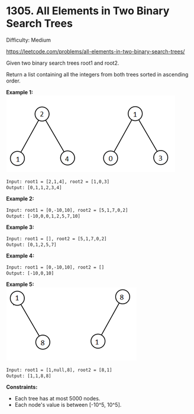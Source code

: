 # 1305. All Elements in Two Binary Search Trees

Difficulty: Medium

https://leetcode.com/problems/all-elements-in-two-binary-search-trees/

Given two binary search trees root1 and root2.

Return a list containing all the integers from both trees sorted in ascending order.

**Example 1:**  
![ex1](ex1.png)
```
Input: root1 = [2,1,4], root2 = [1,0,3]
Output: [0,1,1,2,3,4]
```

**Example 2:**
```
Input: root1 = [0,-10,10], root2 = [5,1,7,0,2]
Output: [-10,0,0,1,2,5,7,10]
```

**Example 3:**
```
Input: root1 = [], root2 = [5,1,7,0,2]
Output: [0,1,2,5,7]
```

**Example 4:**
```
Input: root1 = [0,-10,10], root2 = []
Output: [-10,0,10]
```

**Example 5:**  
![ex5](ex5.png)
```
Input: root1 = [1,null,8], root2 = [8,1]
Output: [1,1,8,8]
```

**Constraints:**

* Each tree has at most 5000 nodes.
* Each node's value is between [-10^5, 10^5].
